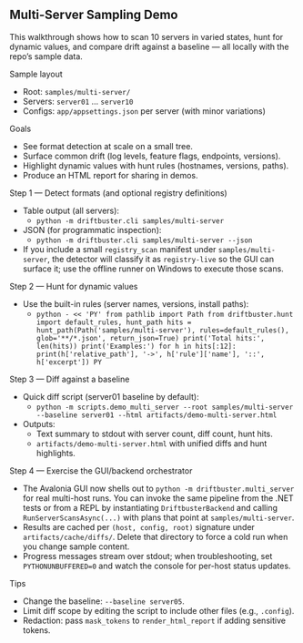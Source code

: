 ## Multi-Server Sampling Demo

This walkthrough shows how to scan 10 servers in varied states, hunt for
dynamic values, and compare drift against a baseline — all locally with the
repo’s sample data.

Sample layout
- Root: `samples/multi-server/`
- Servers: `server01` … `server10`
- Configs: `app/appsettings.json` per server (with minor variations)

Goals
- See format detection at scale on a small tree.
- Surface common drift (log levels, feature flags, endpoints, versions).
- Highlight dynamic values with hunt rules (hostnames, versions, paths).
- Produce an HTML report for sharing in demos.

Step 1 — Detect formats (and optional registry definitions)
- Table output (all servers):
  - `python -m driftbuster.cli samples/multi-server`
- JSON (for programmatic inspection):
  - `python -m driftbuster.cli samples/multi-server --json`
- If you include a small `registry_scan` manifest under `samples/multi-server`,
  the detector will classify it as `registry-live` so the GUI can surface it;
  use the offline runner on Windows to execute those scans.

Step 2 — Hunt for dynamic values
- Use the built-in rules (server names, versions, install paths):
  - `python - << 'PY'
from pathlib import Path
from driftbuster.hunt import default_rules, hunt_path
hits = hunt_path(Path('samples/multi-server'), rules=default_rules(), glob='**/*.json', return_json=True)
print('Total hits:', len(hits))
print('Examples:')
for h in hits[:12]:
    print(h['relative_path'], '->', h['rule']['name'], '::', h['excerpt'])
PY`

Step 3 — Diff against a baseline
- Quick diff script (server01 baseline by default):
  - `python -m scripts.demo_multi_server --root samples/multi-server --baseline server01 --html artifacts/demo-multi-server.html`
- Outputs:
  - Text summary to stdout with server count, diff count, hunt hits.
  - `artifacts/demo-multi-server.html` with unified diffs and hunt highlights.

Step 4 — Exercise the GUI/backend orchestrator
- The Avalonia GUI now shells out to `python -m driftbuster.multi_server` for real
  multi-host runs. You can invoke the same pipeline from the .NET tests or from
  a REPL by instantiating `DriftbusterBackend` and calling
  `RunServerScansAsync(...)` with plans that point at `samples/multi-server`.
- Results are cached per `(host, config, root)` signature under
  `artifacts/cache/diffs/`. Delete that directory to force a cold run when
  you change sample content.
- Progress messages stream over stdout; when troubleshooting, set
  `PYTHONUNBUFFERED=0` and watch the console for per-host status updates.

Tips
- Change the baseline: `--baseline server05`.
- Limit diff scope by editing the script to include other files (e.g., `.config`).
- Redaction: pass `mask_tokens` to `render_html_report` if adding sensitive tokens.
